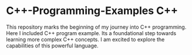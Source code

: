 # C++-Programming-Examples C++   
This repository marks the beginning of my journey into C++ programming. Here I included C++ program example. Its a foundational step towards learning more complex C++ concepts. I am excited to explore the capabilities of this powerful language. 
